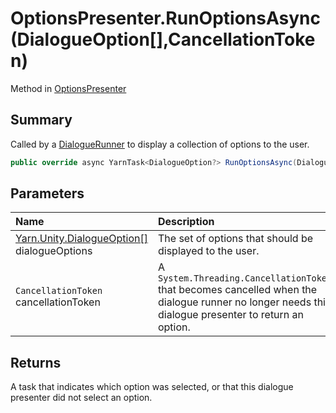 # OptionsPresenter.RunOptionsAsync(DialogueOption[],CancellationToken)

Method in [OptionsPresenter](/docs/api/csharp/yarn.unity.optionspresenter.md)

## Summary


Called by a  <a href="yarn.unity.dialoguerunner.md">DialogueRunner</a>  to display a collection of
options to the user. 


```csharp
public override async YarnTask<DialogueOption?> RunOptionsAsync(DialogueOption[] dialogueOptions, CancellationToken cancellationToken)
```

## Parameters

|Name|Description|
|:---|:---|
|[Yarn.Unity.DialogueOption\[\]](/docs/api/csharp/yarn.unity.dialogueoption.md) dialogueOptions|The set of options that should be displayed to the user.|
|`CancellationToken` cancellationToken|A  <code>System.Threading.CancellationToken</code>  that becomes cancelled when the dialogue runner no longer needs this dialogue presenter to return an option.|

## Returns

A task that indicates which option was selected, or that this dialogue presenter did not select an option.

